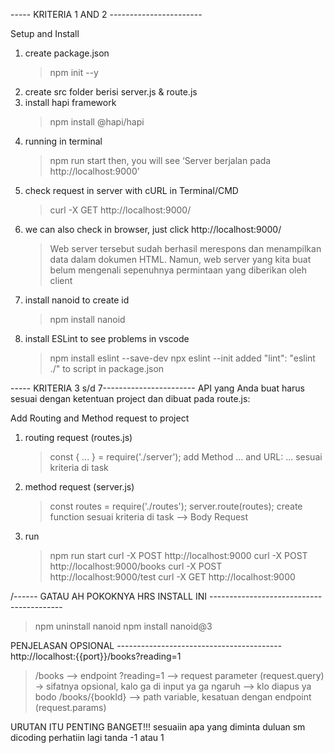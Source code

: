
----- KRITERIA 1 AND 2 -----------------------

Setup and Install 

1.  create package.json
    > npm init --y
2.  create src folder berisi server.js & route.js
3.  install hapi framework
    > npm install @hapi/hapi
4.  running in terminal 
    > npm run start
    > then, you will see ‘Server berjalan pada http://localhost:9000’
5.  check request in server with cURL in Terminal/CMD
    > curl -X GET http://localhost:9000/
6.  we can also check in browser, just click http://localhost:9000/ 
    > Web server tersebut sudah berhasil merespons dan menampilkan data dalam dokumen HTML. Namun, web server yang kita buat belum mengenali sepenuhnya permintaan yang diberikan oleh client
7.  install nanoid to create id
    > npm install nanoid
8.  install ESLint to see problems in vscode
    > npm install eslint --save-dev
    > npx eslint --init
    > added "lint": "eslint ./" to script in package.json


----- KRITERIA 3 s/d 7-----------------------
API yang Anda buat harus sesuai dengan ketentuan project dan dibuat pada route.js:

Add Routing and Method request to project
1.  routing request (routes.js)
    > const { ... } = require('./server');
    > add Method ... and URL: ... sesuai kriteria di task
2.  method request (server.js)
    > const routes = require('./routes');
    > server.route(routes);
    > create function sesuai kriteria di task --> Body Request
3.  run
    > npm run start
    > curl -X POST http://localhost:9000
    > curl -X POST http://localhost:9000/books
    > curl -X POST http://localhost:9000/test
    > curl -X GET http://localhost:9000

/------ GATAU AH POKOKNYA HRS INSTALL INI -----------------------------------------
> npm uninstall nanoid
> npm install nanoid@3

PENJELASAN OPSIONAL -----------------------------------------
http://localhost:{{port}}/books?reading=1
> /books     --> endpoint 
> ?reading=1 --> request parameter (request.query)
> -> sifatnya opsional, kalo ga di input ya ga ngaruh --> klo diapus ya bodo
> /books/{bookId} --> path variable, kesatuan dengan endpoint (request.params)

URUTAN ITU PENTING BANGET!!!
sesuaiin apa yang diminta duluan sm dicoding 
perhatiin lagi tanda -1 atau 1 
